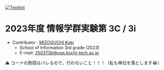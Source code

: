 [![Textlint](https://github.com/MIZOGUCHIKoki/Information_Experiment3c-3i/actions/workflows/textlint.yml/badge.svg)](https://github.com/MIZOGUCHIKoki/Information_Experiment3c-3i/actions/workflows/textlint.yml)

# 2023年度 情報学群実験第 3C / 3i
- Contributor : [MIZOGUCHI Koki](https://github.com/MIZOGUCHIKoki)
  - School of Information 3rd grade (2023)
  - E-mail: [250373b@ugs.kochi-tech.ac.jp](mailto:250373b@ugs.kochi-tech.ac.jp)
  
⚠️  コードの剽窃はバレるので，行わないこと！！！（私も単位を落とします😭）
